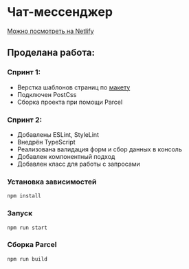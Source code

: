 # Чат-мессенджер

<a href="https://starlit-figolla-d4ef82.netlify.app/" target="_blank">Можно посмотреть на Netlify</a> 

## Проделана работа:

### Спринт 1:
 - Верстка шаблонов страниц по [макету](https://www.figma.com/file/l1Sxvzas6rAUPugJGMYQMm/Chat_external_link-(Copy)?type=design&node-id=0-1&t=5r9D6oAha2UzMgnl-0)
 - Подключен PostCss
 - Сборка проекта при помощи Parcel

### Спринт 2:
- Добавлены ESLint, StyleLint
- Внедрён TypeScript
- Реализована валидация форм и сбор данных в консоль
- Добавлен  компонентный подход
- Добавлен класс для работы с запросами

### Установка зависимостей

```text
npm install
```

### Запуск

```text
npm run start
```

### Сборка Parcel

```text
npm run build
```
